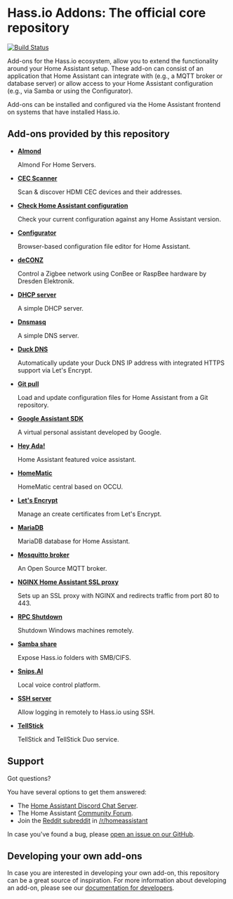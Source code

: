 # Hass.io Addons: The official core repository

[![Build Status](https://dev.azure.com/home-assistant/Hass.io/_apis/build/status/addons?branchName=master)](https://dev.azure.com/home-assistant/Hass.io/_build/latest?definitionId=7&branchName=master)

Add-ons for the Hass.io ecosystem, allow you to extend the functionality
around your Home Assistant setup. These add-on can consist of an application
that Home Assistant can integrate with (e.g., a MQTT broker or database server)
or allow access to your Home Assistant configuration (e.g., via Samba or using
the Configurator).

Add-ons can be installed and configured via the Home Assistant frontend on
systems that have installed Hass.io.

## Add-ons provided by this repository

- **[Almond](/almond/README.md)**

    Almond For Home Servers.

- **[CEC Scanner](/cec_scan/README.md)**

    Scan & discover HDMI CEC devices and their addresses.

- **[Check Home Assistant configuration](/check_config/README.md)**

    Check your current configuration against any Home Assistant version.

- **[Configurator](/configurator/README.md)**

    Browser-based configuration file editor for Home Assistant.

- **[deCONZ](/deconz/README.md)**

    Control a Zigbee network using ConBee or RaspBee hardware by Dresden Elektronik.

- **[DHCP server](/dhcp_server/README.md)**

    A simple DHCP server.

- **[Dnsmasq](/dnsmasq/README.md)**

    A simple DNS server.

- **[Duck DNS](/duckdns/README.md)**

    Automatically update your Duck DNS IP address with integrated HTTPS support via Let's Encrypt.

- **[Git pull](/git_pull/README.md)**

    Load and update configuration files for Home Assistant from a Git repository.

- **[Google Assistant SDK](/google_assistant/README.md)**

    A virtual personal assistant developed by Google.

- **[Hey Ada!](/ada/README.md)**

    Home Assistant featured voice assistant.

- **[HomeMatic](/homematic/README.md)**

    HomeMatic central based on OCCU.

- **[Let's Encrypt](/duckdns/README.md)**

    Manage an create certificates from Let's Encrypt.

- **[MariaDB](/mariadb/README.md)**

    MariaDB database for Home Assistant.

- **[Mosquitto broker](/mosquitto/README.md)**

    An Open Source MQTT broker.

- **[NGINX Home Assistant SSL proxy](/nginx_proxy/README.md)**

    Sets up an SSL proxy with NGINX and redirects traffic from port 80 to 443.

- **[RPC Shutdown](/rpc_shutdown/README.md)**

    Shutdown Windows machines remotely.

- **[Samba share](/samba/README.md)**

    Expose Hass.io folders with SMB/CIFS.

- **[Snips.AI](/snips/README.md)**

    Local voice control platform.

- **[SSH server](/ssh/README.md)**

    Allow logging in remotely to Hass.io using SSH.

- **[TellStick](/tellstick/README.md)**

    TellStick and TellStick Duo service.

## Support

Got questions?

You have several options to get them answered:

- The [Home Assistant Discord Chat Server][discord].
- The Home Assistant [Community Forum][forum].
- Join the [Reddit subreddit][reddit] in [/r/homeassistant][reddit]

In case you've found a bug, please [open an issue on our GitHub][issue].

## Developing your own add-ons

In case you are interested in developing your own add-on, this
repository can be a great source of inspiration. For more information
about developing an add-on, please see our
[documentation for developers][dev-docs].

[discord]: https://discord.gg/c5DvZ4e
[forum]: https://community.home-assistant.io
[i386-shield]: https://img.shields.io/badge/i386-no-red.svg
[issue]: https://github.com/home-assistant/hassio-addons/issues
[reddit]: https://reddit.com/r/homeassistant
[dev-docs]: https://developers.home-assistant.io/docs/en/hassio_addon_index.html
